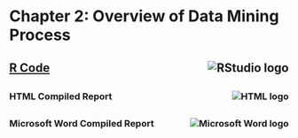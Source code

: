 # Chapter 2: Overview of Data Mining Process

## <img src="https://img.icons8.com/?size=100&id=YYhSxUUW8osK&format=png&color=000000" alt="RStudio logo" align=right>[R Code](https://github.com/englands/R/blob/main/Data%20Mining%20for%20Business%20Analytics/Chapter%202%3A%20Overview%20of%20Data%20Mining%20Process/Chapter%202%20Figures%20Code.R)

##

### <img src = "https://img.icons8.com/?size=100&id=12239&format=png&color=000000" alt="HTML logo" align=right>HTML Compiled Report

##

### <img src="https://img.icons8.com/?size=100&id=13674&format=png&color=000000" alt="Microsoft Word logo" align=right>Microsoft Word Compiled Report
